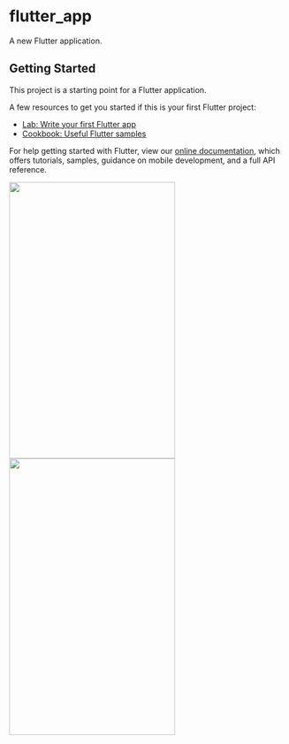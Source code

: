 # flutter_app

A new Flutter application.

## Getting Started

This project is a starting point for a Flutter application.

A few resources to get you started if this is your first Flutter project:

- [Lab: Write your first Flutter app](https://flutter.dev/docs/get-started/codelab)
- [Cookbook: Useful Flutter samples](https://flutter.dev/docs/cookbook)

For help getting started with Flutter, view our 
[online documentation](https://flutter.dev/docs), which offers tutorials, 
samples, guidance on mobile development, and a full API reference.


<img src="https://user-images.githubusercontent.com/52051877/60385413-8352c880-9aa6-11e9-9ee4-4d8f3e797435.jpg" width="300px" height="500px">

<img src="https://user-images.githubusercontent.com/52051877/60385409-7e8e1480-9aa6-11e9-953b-80470bd32c9f.jpg" width="300px" height="500px">

